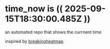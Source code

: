 # time_now is (( 2025-09-15T18:30:00.485Z ))

an automated repo that shows the currnent time

inspired by [breakingheatmap](https://github.com/breakingheatmap/breakingheatmap)